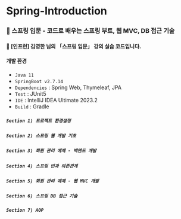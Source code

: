 # Spring-Introduction
### 🍃 스프링 입문 - 코드로 배우는 스프링 부트, 웹 MVC, DB 접근 기술
#### 📣 [인프런] 김영한 님의 「스프링 입문」 강의 실습 코드입니다.

#### 개발 환경
* `Java 11`
* `SpringBoot v2.7.14`
* `Dependencies` : Spring Web, Thymeleaf, JPA
* `Test` : JUnit5
* `IDE` : IntelliJ IDEA Ultimate 2023.2
* `Build` : Gradle

##### `Section 1) 프로젝트 환경설정`

##### `Section 2) 스프링 웹 개발 기초`

##### `Section 3) 회원 관리 예제 - 백엔드 개발`

##### `Section 4) 스프링 빈과 의존관계`

##### `Section 5) 회원 관리 예제 - 웹 MVC 개발`

##### `Section 6) 스프링 DB 접근 기술`

##### `Section 7) AOP`
